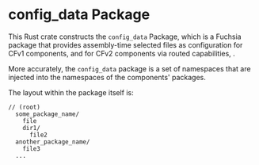 # config_data Package

This Rust crate constructs the `config_data` Package, which is a Fuchsia package
that provides assembly-time selected files as configuration for CFv1 components,
and for CFv2 components via routed capabilities, .

More accurately, the `config_data` package is a set of namespaces that are
injected into the namespaces of the components' packages.

The layout within the package itself is:

```
// (root)
  some_package_name/
    file
    dir1/
      file2
  another_package_name/
    file3
  ...
```
